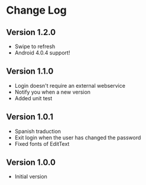 Change Log
==========
Version 1.2.0
-----------
* Swipe to refresh
* Android 4.0.4 support!

Version 1.1.0
-----------
* Login doesn't require an external webservice
* Notify you when a new version
* Added unit test

Version 1.0.1
-----------
* Spanish traduction
* Exit login when the user has changed the password
* Fixed fonts of EditText

Version 1.0.0
------------------
* Initial version
